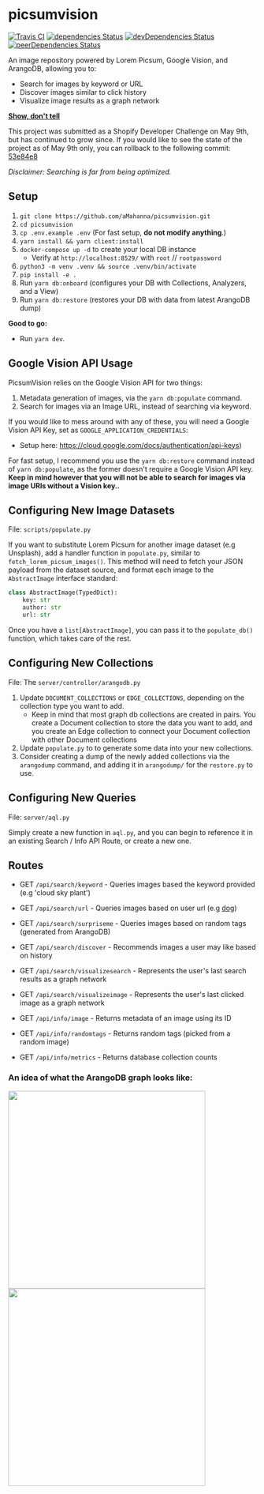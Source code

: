 # picsumvision

[![Travis CI](https://travis-ci.com/aMahanna/picsumvision.svg?branch=main)]()
[![dependencies Status](https://status.david-dm.org/gh/aMahanna/picsumvision.svg)](https://david-dm.org/aMahanna/picsumvision)
[![devDependencies Status](https://status.david-dm.org/gh/aMahanna/picsumvision.svg?type=dev)](https://david-dm.org/aMahanna/picsumvision?type=dev)
[![peerDependencies Status](https://status.david-dm.org/gh/aMahanna/picsumvision.svg?type=peer)](https://david-dm.org/aMahanna/picsumvision?type=peer)

An image repository powered by Lorem Picsum, Google Vision, and ArangoDB, allowing you to:
* Search for images by keyword or URL
* Discover images similar to click history
* Visualize image results as a graph network

**[Show, don't tell](https://picsumvision.mahanna.dev/)**

This project was submitted as a Shopify Developer Challenge on May 9th, but has continued to grow since. If you would like to see the state of the project as of May 9th only, you can rollback to the following commit: [53e84e8](https://github.com/aMahanna/picsumvision/commit/53e84e86a1a61560acead5ff91cf3d86f6c94f0e)

_Disclaimer: Searching is far from being optimized._

## Setup

1. `git clone https://github.com/aMahanna/picsumvision.git`
2. `cd picsumvision`
3. `cp .env.example .env` (For fast setup, **do not modify anything**.)
4. `yarn install && yarn client:install`
5. `docker-compose up -d` to create your local DB instance
    * Verify at `http://localhost:8529/` with `root` // `rootpassword`
6. `python3 -m venv .venv && source .venv/bin/activate`
7. `pip install -e .`
8. Run `yarn db:onboard` (configures your DB with Collections, Analyzers, and a View)
9. Run `yarn db:restore` (restores your DB with data from latest ArangoDB dump)

**Good to go:**
* Run `yarn dev`.

## Google Vision API Usage

PicsumVision relies on the Google Vision API for two things:
1. Metadata generation of images, via the `yarn db:populate` command.
2. Search for images via an Image URL, instead of searching via keyword.

If you would like to mess around with any of these, you will need a Google Vision API Key, set as `GOOGLE_APPLICATION_CREDENTIALS`:
* Setup here: https://cloud.google.com/docs/authentication/api-keys)

For fast setup, I recommend you use the `yarn db:restore` command instead of `yarn db:populate`, as the former doesn't require a Google Vision API key. **Keep in mind however that you will not be able to search for images via image URls without a Vision key..**

## Configuring New Image Datasets

File: `scripts/populate.py`

If you want to substitute Lorem Picsum for another image dataset (e.g Unsplash), add a handler function in `populate.py`, similar to `fetch_lorem_picsum_images()`. This method will need to fetch your JSON payload from the dataset source, and format each image to the `AbstractImage` interface standard:

```python
class AbstractImage(TypedDict):
    key: str
    author: str
    url: str
```

Once you have a `list[AbstractImage]`, you can pass it to the `populate_db()` function, which takes care of the rest. 

## Configuring New Collections

File: The `server/controller/arangodb.py`

1. Update `DOCUMENT_COLLECTIONS` or `EDGE_COLLECTIONS`, depending on the collection type you want to add.
    * Keep in mind that most graph db collections are created in pairs. You create a Document collection to store the data you want to add, and you create an Edge collection to connect your Document collection with other Document collections
2. Update `populate.py` to to generate some data into your new collections.
3. Consider creating a dump of the newly added collections via the `arangodump` command, and adding it in `arangodump/` for the `restore.py` to use.

## Configuring New Queries

File: `server/aql.py`

Simply create a new function in `aql.py`, and you can begin to reference it in an existing Search / Info API Route, or create a new one.

## Routes

* GET `/api/search/keyword` - Queries images based the keyword provided (e.g 'cloud sky plant')
* GET `/api/search/url` - Queries images based on user url (e.g [dog](https://post.medicalnewstoday.com/wp-content/uploads/sites/3/2020/02/322868_1100-1100x628.jpg))
* GET `/api/search/surpriseme` - Queries images based on random tags (generated from ArangoDB)
* GET `/api/search/discover` - Recommends images a user may like based on history
* GET `/api/search/visualizesearch` - Represents the user's last search results as a graph network
* GET `/api/search/visualizeimage` - Represents the user's last clicked image as a graph network

* GET `/api/info/image` - Returns metadata of an image using its ID
* GET `/api/info/randomtags` - Returns random tags (picked from a random image)
* GET `/api/info/metrics` - Returns database collection counts

### An idea of what the ArangoDB graph looks like:
<img src="https://user-images.githubusercontent.com/43019056/117744883-78573c00-b1d7-11eb-9a8f-6cf332d154a2.png"  width="400"/>
<img src="https://user-images.githubusercontent.com/43019056/117744933-9886fb00-b1d7-11eb-95f2-98874027311d.png"  width="400"/>
